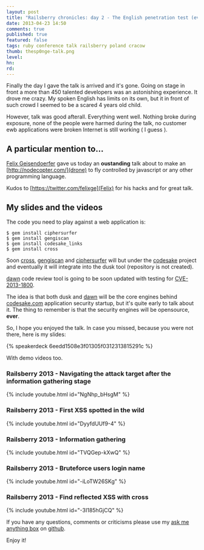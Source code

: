 ```yaml
---
layout: post
title: "Railsberry chronicles: day 2 - The English penetration test (eventually the day I talk to 450+ oustanding developers)"
date: 2013-04-23 14:50
comments: true
published: true
featured: false
tags: ruby conference talk railsberry poland cracow
thumb: thesp0nge-talk.png
level:
hn:
rd:
---
```


Finally the day I gave the talk is arrived and it's gone. Going on stage in
front a more than 450 talented developers was an astonishing experience. It
drove me crazy. My spoken English has limits on its own, but it in front of
such crowd I seemed to be a scared 4 years old child.

However, talk was good afterall. Everything went well. Nothing broke during
exposure, none of the people were harmed during the talk, no customer ewb
applications were broken Internet is still working ( I guess ).

<!-- more -->

## A particular mention to...

[Felix Geisendoerfer](http://www.railsberry.com/speakers#felix) gave us today
an **oustanding** talk about to make an [http://nodecopter.com/](drone) to fly
controlled by javascript or any other programming language.

Kudos to [https://twitter.com/felixge](Felix) for his hacks and for great talk.

## My slides and the videos

The code you need to play against a web application is:

```
$ gem install ciphersurfer
$ gem install gengiscan
$ gem install codesake_links
$ gem install cross
```

Soon [cross](https://github.com/thesp0nge/cross),
[gengiscan](https://github.com/thesp0nge/gengiscan) and
[ciphersurfer](https://github.com/thesp0nge/ciphersurfer) will but under the
[codesake](https://github.com/codesake) project and eventually it will
integrate into the dusk tool (repository is not created).

[dawn](https://github.com/codesake/codesake_dawn) code review tool is going to
be soon updated with testing for
[CVE-2013-1800](http://web.nvd.nist.gov/view/vuln/detail?vulnId=CVE-2013-1800).

The idea is that both dusk and
[dawn](https://github.com/codesake/codesake_dawn) will be the core engines
behind [codesake.com](http://codesake.com) application security startup, but
it's quite early to talk about it. The thing to remember is that the security
engines will be opensource, **ever**.

So, I hope you enjoyed the talk. In case you missed, because you were not there, here is my slides:

{% speakerdeck 6eedd1508e3f01305f0312313815291c %}

With demo videos too.

### Railsberry 2013 - Navigating the attack target after the information gathering stage
{% include youtube.html id="NgNhp_bHsgM" %}

### Railsberry 2013 - First XSS spotted in the wild
{% include youtube.html id="DyyfdUUf9-4" %}

### Railsberry 2013 - Information gathering
{% include youtube.html id="TVQGep-kXwQ" %}

### Railsberry 2013 - Bruteforce users login name
{% include youtube.html id="-iLoTW26SKg" %}

### Railsberry 2013 - Find reflected XSS with cross
{% include youtube.html id="-3I185hGjCQ" %}

If you have any questions, comments or criticisms please use my [ask me anything box](https://github.com/armoredcode/feedback/issues) on
[github](https://gitub.com).

Enjoy it!
